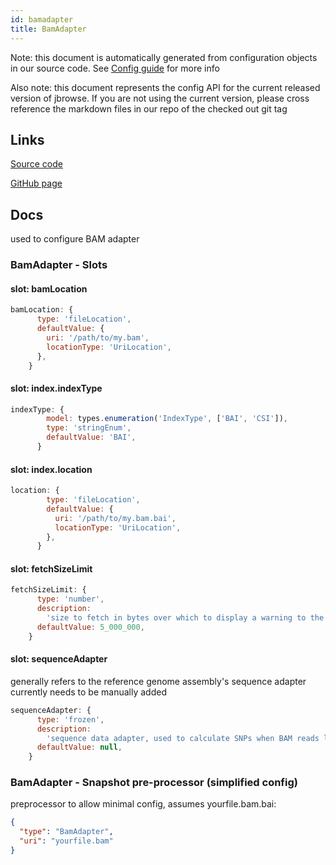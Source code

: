 ```yaml
---
id: bamadapter
title: BamAdapter
---
```


Note: this document is automatically generated from configuration objects in our
source code. See [Config guide](/docs/config_guide) for more info

Also note: this document represents the config API for the current released
version of jbrowse. If you are not using the current version, please cross
reference the markdown files in our repo of the checked out git tag

## Links

[Source code](https://github.com/GMOD/jbrowse-components/blob/main/plugins/alignments/src/BamAdapter/configSchema.ts)

[GitHub page](https://github.com/GMOD/jbrowse-components/tree/main/website/docs/config/BamAdapter.md)

## Docs

used to configure BAM adapter

### BamAdapter - Slots

#### slot: bamLocation

```js
bamLocation: {
      type: 'fileLocation',
      defaultValue: {
        uri: '/path/to/my.bam',
        locationType: 'UriLocation',
      },
    }
```

#### slot: index.indexType

```js
indexType: {
        model: types.enumeration('IndexType', ['BAI', 'CSI']),
        type: 'stringEnum',
        defaultValue: 'BAI',
      }
```

#### slot: index.location

```js
location: {
        type: 'fileLocation',
        defaultValue: {
          uri: '/path/to/my.bam.bai',
          locationType: 'UriLocation',
        },
      }
```

#### slot: fetchSizeLimit

```js
fetchSizeLimit: {
      type: 'number',
      description:
        'size to fetch in bytes over which to display a warning to the user that too much data will be fetched',
      defaultValue: 5_000_000,
    }
```

#### slot: sequenceAdapter

generally refers to the reference genome assembly's sequence adapter currently
needs to be manually added

```js
sequenceAdapter: {
      type: 'frozen',
      description:
        'sequence data adapter, used to calculate SNPs when BAM reads lacking MD tags',
      defaultValue: null,
    }
```

### BamAdapter - Snapshot pre-processor (simplified config)

preprocessor to allow minimal config, assumes yourfile.bam.bai:

```json
{
  "type": "BamAdapter",
  "uri": "yourfile.bam"
}
```
